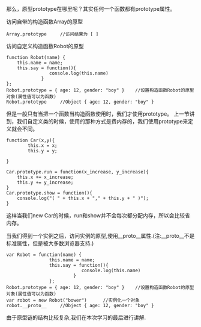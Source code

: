 那么，原型prototype在哪里呢？其实任何一个函数都有prototype属性。


访问自带的构造函数Array的原型

    Array.prototype		//访问结果为 [ ]

访问自定义构造函数Robot的原型

    function Robot(name) {
        this.name = name;
        this.say = function(){
                    console.log(this.name)
                 }
    };
    Robot.prototype = { age: 12, gender: "boy" }	//设置构造函数Robot的原型对象(属性值可以为函数)
    Robot.prototype		//Object { age: 12, gender: "boy" }

但是一般只有当把一个函数当构造函数使用时，我们才使用prototype。
上一节讲到，我们自定义类的时候，使用的那种方式是费内存的，我们使用prototype来定义就会不同。

    function Car(x,y){ 
            this.x = x;
            this.y = y;
            
    }
    
    Car.prototype.run = function(x_increase, y_increase){
        this.x += x_increase;
        this.y += y_increase;
    }
    Car.prototype.show = function(){
        console.log("( " + this.x + "," + this.y + " )");
    }

这样当我们new Car的时候，run和show并不会每次都分配内存，所以会比较省内存。

当我们得到一个实例之后，访问实例的原型,使用\_\_proto\_\_属性.(注:\_\_proto\_\_不是标准属性，但是被大多数浏览器支持.)

    var Robot = function(name) {
                    this.name = name;
                    this.say = function(){
                                console.log(this.name)
                             }
                    };
    Robot.prototype = { age: 12, gender: "boy" }	//设置构造函数Robot的原型对象(属性值可以为函数)
    var robot = new Robot("bower")		//实例化一个对象
    robot.__proto__		//Object { age: 12, gender: "boy" }

由于原型链的结构比较复杂,我们在本次学习的最后进行讲解.

